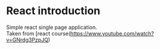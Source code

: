 # React introduction
Simple react single page application.  
Taken from [react course(https://www.youtube.com/watch?v=GNrdg3PzpJQ)
